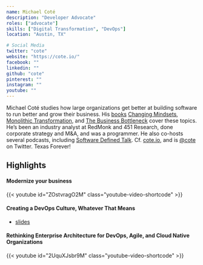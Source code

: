 ```yaml
---
name: Michael Coté
description: "Developer Advocate"
roles: ["advocate"]
skills: ["Digital Transformation", "DevOps"]
location: "Austin, TX"

# Social Media 
twitter: "cote"
website: "https://cote.io/"
facebook: ""
linkedin: ""
github: "cote"
pinterest: ""
instagram: ""
youtube: ""
---
```


Michael Coté studies how large organizations get better at building software to run better and grow their business. His <a href="https://cote.io/books/">books</a> <a href="https://tanzu.vmware.com/content/ebooks/changing-mindsets-the-missing-ingredient-to-digital-transformation">Changing Mindsets</a>, <a href="https://pivotal.io/monolithictransformation">Monolithic Transformation</a>, and <a href="https://content.pivotal.io/ebooks/the-business-bottleneck">The Business Bottleneck</a> cover these topics. He’s been an industry analyst at RedMonk and 451 Research, done corporate strategy and M&A, and was a programmer. He also co-hosts several podcasts, including <a href="https://www.softwaredefinedtalk.com/">Software Defined Talk</a>. Cf. <a href="https://cote.io/">cote.io</a>, and is <a href="https://twitter.com/cote">@cote</a> on Twitter. Texas Forever!

<!--more-->

## Highlights

#### Modernize your business

{{< youtube id="ZOstvragO2M" class="youtube-video-shortcode" >}}

<!-- {{< slideshare id="230546348" >}} -->

#### Creating a DevOps Culture, Whatever That Means

* [slides](https://noti.st/cote/KPk3sa/creating-a-devops-culture-whatever-that-means#s8r8VOc)

#### Rethinking Enterprise Architecture for DevOps, Agile, and Cloud Native Organizations
{{< youtube id="2UquXJsbr9M" class="youtube-video-shortcode" >}}